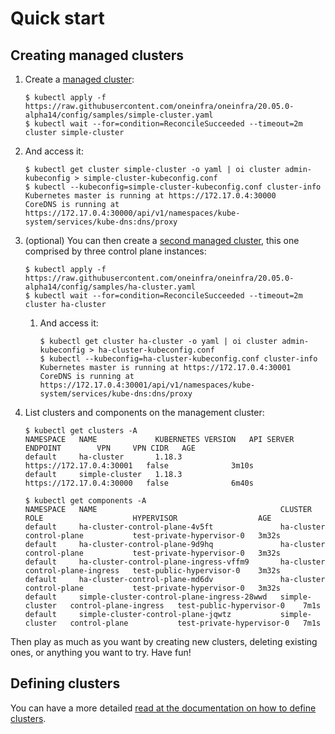 # Quick start

## Creating managed clusters

1. Create a [managed cluster](../config/samples/simple-cluster.yaml):

    ```console
    $ kubectl apply -f https://raw.githubusercontent.com/oneinfra/oneinfra/20.05.0-alpha14/config/samples/simple-cluster.yaml
    $ kubectl wait --for=condition=ReconcileSucceeded --timeout=2m cluster simple-cluster
    ```

2. And access it:

    ```console
    $ kubectl get cluster simple-cluster -o yaml | oi cluster admin-kubeconfig > simple-cluster-kubeconfig.conf
    $ kubectl --kubeconfig=simple-cluster-kubeconfig.conf cluster-info
    Kubernetes master is running at https://172.17.0.4:30000
    CoreDNS is running at https://172.17.0.4:30000/api/v1/namespaces/kube-system/services/kube-dns:dns/proxy
    ```

3. (optional) You can then create a [second managed
   cluster](../config/samples/ha-cluster.yaml), this one comprised by
   three control plane instances:

    ```console
    $ kubectl apply -f https://raw.githubusercontent.com/oneinfra/oneinfra/20.05.0-alpha14/config/samples/ha-cluster.yaml
    $ kubectl wait --for=condition=ReconcileSucceeded --timeout=2m cluster ha-cluster
    ```

    1. And access it:

        ```console
        $ kubectl get cluster ha-cluster -o yaml | oi cluster admin-kubeconfig > ha-cluster-kubeconfig.conf
        $ kubectl --kubeconfig=ha-cluster-kubeconfig.conf cluster-info
        Kubernetes master is running at https://172.17.0.4:30001
        CoreDNS is running at https://172.17.0.4:30001/api/v1/namespaces/kube-system/services/kube-dns:dns/proxy
        ```
4. List clusters and components on the management cluster:

    ```console
    $ kubectl get clusters -A
    NAMESPACE   NAME             KUBERNETES VERSION   API SERVER ENDPOINT        VPN     VPN CIDR   AGE
    default     ha-cluster       1.18.3               https://172.17.0.4:30001   false              3m10s
    default     simple-cluster   1.18.3               https://172.17.0.4:30000   false              6m40s
    ```

    ```console
    $ kubectl get components -A
    NAMESPACE   NAME                                         CLUSTER          ROLE                    HYPERVISOR                  AGE
    default     ha-cluster-control-plane-4v5ft               ha-cluster       control-plane           test-private-hypervisor-0   3m32s
    default     ha-cluster-control-plane-9d9hq               ha-cluster       control-plane           test-private-hypervisor-0   3m32s
    default     ha-cluster-control-plane-ingress-vffm9       ha-cluster       control-plane-ingress   test-public-hypervisor-0    3m32s
    default     ha-cluster-control-plane-md6dv               ha-cluster       control-plane           test-private-hypervisor-0   3m32s
    default     simple-cluster-control-plane-ingress-28wwd   simple-cluster   control-plane-ingress   test-public-hypervisor-0    7m1s
    default     simple-cluster-control-plane-jqwtz           simple-cluster   control-plane           test-private-hypervisor-0   7m1s
    ```

Then play as much as you want by creating new clusters, deleting
existing ones, or anything you want to try. Have fun!


## Defining clusters

You can have a more detailed [read at the documentation on how to
define clusters](clusters.md).
